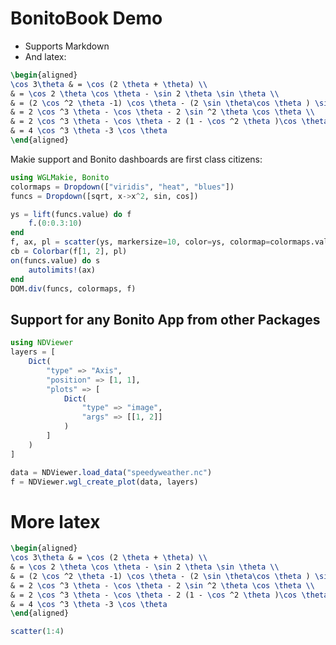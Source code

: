 # BonitoBook Demo

* Supports Markdown
* And latex:


```latex
\begin{aligned}
\cos 3\theta & = \cos (2 \theta + \theta) \\
& = \cos 2 \theta \cos \theta - \sin 2 \theta \sin \theta \\
& = (2 \cos ^2 \theta -1) \cos \theta - (2 \sin \theta\cos \theta ) \sin \theta \\
& = 2 \cos ^3 \theta - \cos \theta - 2 \sin ^2 \theta \cos \theta \\
& = 2 \cos ^3 \theta - \cos \theta - 2 (1 - \cos ^2 \theta )\cos \theta \\
& = 4 \cos ^3 \theta -3 \cos \theta
\end{aligned}
```

Makie support and Bonito dashboards are first class citizens:

```julia true true true false
using WGLMakie, Bonito
colormaps = Dropdown(["viridis", "heat", "blues"])
funcs = Dropdown([sqrt, x->x^2, sin, cos])

ys = lift(funcs.value) do f
    f.(0:0.3:10)
end
f, ax, pl = scatter(ys, markersize=10, color=ys, colormap=colormaps.value)
cb = Colorbar(f[1, 2], pl)
on(funcs.value) do s
    autolimits!(ax)
end
DOM.div(funcs, colormaps, f)
```



## Support for any Bonito App from other Packages

```julia true true true false
using NDViewer
layers = [
    Dict(
        "type" => "Axis",
        "position" => [1, 1],
        "plots" => [
            Dict(
                "type" => "image",
                "args" => [[1, 2]]
            )
        ]
    )
]

data = NDViewer.load_data("speedyweather.nc")
f = NDViewer.wgl_create_plot(data, layers)
```

# More latex

```latex
\begin{aligned}
\cos 3\theta & = \cos (2 \theta + \theta) \\
& = \cos 2 \theta \cos \theta - \sin 2 \theta \sin \theta \\
& = (2 \cos ^2 \theta -1) \cos \theta - (2 \sin \theta\cos \theta ) \sin \theta \\
& = 2 \cos ^3 \theta - \cos \theta - 2 \sin ^2 \theta \cos \theta \\
& = 2 \cos ^3 \theta - \cos \theta - 2 (1 - \cos ^2 \theta )\cos \theta \\
& = 4 \cos ^3 \theta -3 \cos \theta
\end{aligned}
```


```julia true true true false
scatter(1:4)
```
